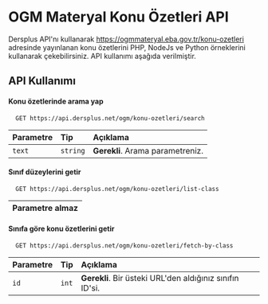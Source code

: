 
# OGM Materyal Konu Özetleri API

Dersplus API'nı kullanarak https://ogmmateryal.eba.gov.tr/konu-ozetleri adresinde yayınlanan konu özetlerini PHP, NodeJs ve Python örneklerini kullanarak çekebilirsiniz. API kullanımı aşağıda verilmiştir.


## API Kullanımı

#### Konu özetlerinde arama yap

```http
  GET https://api.dersplus.net/ogm/konu-ozetleri/search
```

| Parametre | Tip     | Açıklama                |
| :-------- | :------- | :------------------------- |
| `text` | `string` | **Gerekli**. Arama parametreniz. |

#### Sınıf düzeylerini getir

```http
  GET https://api.dersplus.net/ogm/konu-ozetleri/list-class
```
| Parametre almaz |
| :-------- |

#### Sınıfa göre konu özetlerini getir

```http
  GET https://api.dersplus.net/ogm/konu-ozetleri/fetch-by-class
```

| Parametre | Tip     | Açıklama                |
| :-------- | :------- | :------------------------- |
| `id` | `int` | **Gerekli**. Bir üsteki URL'den aldığınız sınıfın ID'si. |

